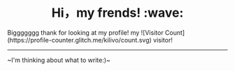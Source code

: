 <h1 align='center'> Hi，my frends! :wave:</h1>
Biggggggg thank for looking at my profile! my ![Visitor Count](https://profile-counter.glitch.me/kilivo/count.svg) visitor! 

----

~I'm thinking about what to write:)~
